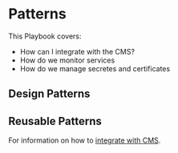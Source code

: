 # Patterns

This Playbook covers:

* How can I integrate with the CMS?
* How do we monitor services
* How do we manage secretes and certificates

## Design Patterns



## Reusable Patterns

For information on how to [integrate with CMS](./cms-integration/index.md).
